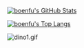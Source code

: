 [GITHUB_PROFILE]: https://github.com/boenfu
[GITHUB_STATS_SRC]: https://github-readme-stats.vercel.app/api?username=boenfu&show_icons=true&count_private=true
[GITHUB_LANG_SRC]: https://github-readme-stats.vercel.app/api/top-langs/?username=boenfu&layout=compact

[![boenfu's GitHub Stats][GITHUB_STATS_SRC]][GITHUB_PROFILE]

[![boenfu's Top Langs][GITHUB_LANG_SRC]][GITHUB_PROFILE]

![dino1.gif](https://i.loli.net/2020/08/09/WKEZMovtnpDdOCs.gif)